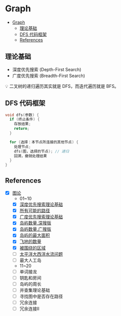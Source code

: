 # Graph

- [Graph](#graph)
  - [理论基础](#理论基础)
  - [DFS 代码框架](#dfs-代码框架)
  - [References](#references)

## 理论基础

- 深度优先搜索 (Depth-First Search)
- 广度优先搜索 (Breadth-First Search)

💡 二叉树的递归遍历其实就是 DFS，而迭代遍历就是 BFS。

## DFS 代码框架

```cpp
void dfs(参数) {
  if (终止条件) {
    存放结果;
    return;
  }

  for (选择：本节点所连接的其他节点) {
    处理节点;
    dfs(图，选择的节点); // 递归
    回溯，撤销处理结果
  }
}
```

## References

- [x] [图论](https://programmercarl.com/other/tulunshuoming.html)
  - 01~10
  - [x] [深度优先搜索理论基础](https://programmercarl.com/%E5%9B%BE%E8%AE%BA%E6%B7%B1%E6%90%9C%E7%90%86%E8%AE%BA%E5%9F%BA%E7%A1%80.html)
  - [x] [所有可能的路径](https://programmercarl.com/0797.%E6%89%80%E6%9C%89%E5%8F%AF%E8%83%BD%E7%9A%84%E8%B7%AF%E5%BE%84.html)
  - [x] [广度优先搜索理论基础](https://programmercarl.com/%E5%9B%BE%E8%AE%BA%E5%B9%BF%E6%90%9C%E7%90%86%E8%AE%BA%E5%9F%BA%E7%A1%80.html)
  - [x] [岛屿数量.深搜版](https://programmercarl.com/0200.%E5%B2%9B%E5%B1%BF%E6%95%B0%E9%87%8F.%E6%B7%B1%E6%90%9C%E7%89%88.html)
  - [x] [岛屿数量.广搜版](https://programmercarl.com/0200.%E5%B2%9B%E5%B1%BF%E6%95%B0%E9%87%8F.%E5%B9%BF%E6%90%9C%E7%89%88.html)
  - [x] [岛屿的最大面积](https://programmercarl.com/0695.%E5%B2%9B%E5%B1%BF%E7%9A%84%E6%9C%80%E5%A4%A7%E9%9D%A2%E7%A7%AF.html)
  - [x] [飞地的数量](https://programmercarl.com/1020.%E9%A3%9E%E5%9C%B0%E7%9A%84%E6%95%B0%E9%87%8F.html)
  - [x] [被围绕的区域](https://programmercarl.com/0130.%E8%A2%AB%E5%9B%B4%E7%BB%95%E7%9A%84%E5%8C%BA%E5%9F%9F.html)
  - [ ] [太平洋大西洋水流问题](https://programmercarl.com/0417.%E5%A4%AA%E5%B9%B3%E6%B4%8B%E5%A4%A7%E8%A5%BF%E6%B4%8B%E6%B0%B4%E6%B5%81%E9%97%AE%E9%A2%98.html)
  - [ ] 最大人工岛
  - 11~20
  - [ ] 单词接龙
  - [ ] 钥匙和房间
  - [ ] 岛屿的周长
  - [ ] 并查集理论基础
  - [ ] 寻找图中是否存在路径
  - [ ] 冗余连接
  - [ ] 冗余连接II
